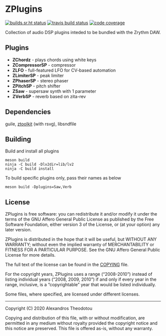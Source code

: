 ZPlugins
========

[![builds.sr.ht status](https://builds.sr.ht/~alextee/zplugins.svg)](https://builds.sr.ht/~alextee/zplugins?)
[![travis build status](https://img.shields.io/travis/zrythm/ZPlugins?label=travis%20build)](https://travis-ci.org/zrythm/ZPlugins)
[![code coverage](https://img.shields.io/coveralls/github/zrythm/ZPlugins)](https://coveralls.io/github/zrythm/ZPlugins)

Collection of audio DSP plugins inteded to be bundled
with the Zrythm DAW.

Plugins
-------

- **ZChordz** - plays chords using white keys
- **ZCompressorSP** - compressor
- **ZLFO** - full-featured LFO for CV-based automation
- **ZLimiterSP** - peak limiter
- **ZPhaserSP** - stereo phaser
- **ZPitchSP** - pitch shifter
- **ZSaw** - supersaw synth with 1 parameter
- **ZVerbSP** - reverb based on zita-rev

Dependencies
------------

guile, [ztoolkit](https://git.zrythm.org/cgit/ztoolkit/) (with rsvg), libsndfile

Building
--------

Build and install all plugins

    meson build
    ninja -C build -Dlv2dir=lib/lv2
    ninja -C build install

To build specific plugins only, pass their names as below

    meson build -Dplugins=Saw,Verb

License
-------
ZPlugins is free software: you can redistribute it and/or modify
it under the terms of the GNU Affero General Public License as
published by the Free Software Foundation, either version 3 of the
License, or (at your option) any later version.

ZPlugins is distributed in the hope that it will be useful,
but WITHOUT ANY WARRANTY; without even the implied warranty of
MERCHANTABILITY or FITNESS FOR A PARTICULAR PURPOSE.  See the
GNU Affero General Public License for more details.

The full text of the license can be found in the
[COPYING](COPYING) file.

For the copyright years, ZPlugins uses a range (“2008-2010”) instead of
listing individual years (“2008, 2009, 2010”) if and only if every year
in the range, inclusive, is a “copyrightable” year that would be listed
individually.

Some files, where specified, are licensed under
different licenses.

----

Copyright (C) 2020 Alexandros Theodotou

Copying and distribution of this file, with or without modification,
are permitted in any medium without royalty provided the copyright
notice and this notice are preserved.  This file is offered as-is,
without any warranty.
